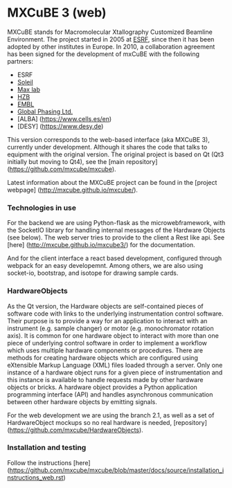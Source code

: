 # MXCuBE 3 (web)

MXCuBE stands for Macromolecular Xtallography Customized Beamline Environment.
The project started in 2005 at [ESRF](http://www.esrf.eu), since then it has
been adopted by other institutes in Europe. In 2010, a collaboration
agreement has been signed for the development of mxCuBE with the following
partners:

* ESRF
* [Soleil](http://www.synchrotron-soleil.fr/)
* [Max lab](https://www.maxlab.lu.se/)
* [HZB](http://www.helmholtz-berlin.de/)
* [EMBL](http://www.embl.org/)
* [Global Phasing Ltd.](http://www.globalphasing.com/)
* [ALBA] (https://www.cells.es/en)
* [DESY] (https://www.desy.de)

This version corresponds to the web-based interface (aka MXCuBE 3), currently under development. Although it shares the code that talks to equipment with the original version. The original project is based on Qt (Qt3 initially but moving to Qt4), see the [main repository] (https://github.com/mxcube/mxcube). 

Latest information about the MXCuBE project can be found in the
[project webpage] (http://mxcube.github.io/mxcube/).

### Technologies in use

For the backend we are using Python-flask as the microwebframework, with the SocketIO library for handling internal messages of the Hardware Objects (see below). 
The web server tries to provide to the client a Rest like api. See [here] (http://mxcube.github.io/mxcube3/) for the documentation.

And for the client interface a react based development, configured through webpack for an easy developemnt. Among others, we are also using socket-io, bootstrap, and isotope for drawing sample cards.

### HardwareObjects

As the Qt version, the Hardware objects are self-contained pieces of software code with links to the underlying instrumentation control software. Their purpose is to provide a way for an application to interact with an instrument (e.g. sample changer) or motor (e.g. monochromator rotation axis). It is common for one hardware object to interact with more than one piece of underlying control software in order to implement a workflow which uses multiple hardware components or procedures. There are methods for creating hardware objects which are configured using eXtensible Markup Language (XML) files loaded through a server. Only one instance of a hardware object runs for a given piece of instrumentation and this instance is available to handle requests made by other hardware objects or bricks. A hardware object provides a Python application programming interface (API) and handles asynchronous communication between other hardware objects by emitting signals.

For the web development we are using the branch 2.1, as well as a set of HardwareObject mockups so no real hardware is needed, [repository] (https://github.com/mxcube/HardwareObjects).

### Installation and testing

Follow the instructions [here] (https://github.com/mxcube/mxcube/blob/master/docs/source/installation_instructions_web.rst)



